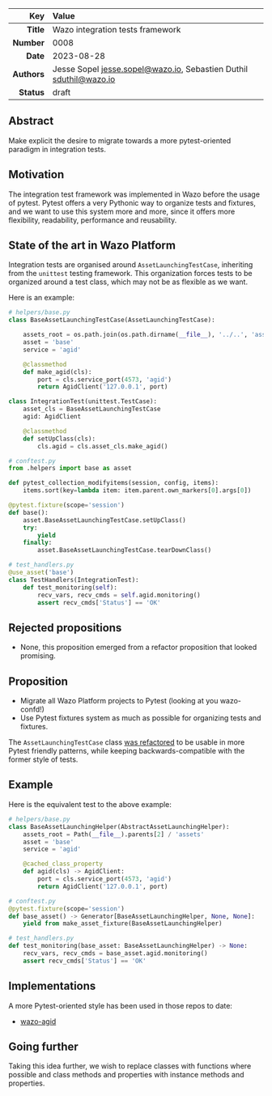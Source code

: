 | Key | Value |
| ---: | :--- |
| **Title** | Wazo integration tests framework |
| **Number** | 0008 |
| **Date** | 2023-08-28 |
| **Authors** | Jesse Sopel <jesse.sopel@wazo.io>, Sebastien Duthil <sduthil@wazo.io> |
| **Status** | draft |

## Abstract

Make explicit the desire to migrate towards a more pytest-oriented paradigm in
integration tests.

## Motivation

The integration test framework was implemented in Wazo before the usage of
pytest. Pytest offers a very Pythonic way to organize tests and fixtures, and we
want to use this system more and more, since it offers more flexibility,
readability, performance and reusability.

## State of the art in Wazo Platform

Integration tests are organised around `AssetLaunchingTestCase`, inheriting from
the `unittest` testing framework. This organization forces tests to be organized
around a test class, which may not be as flexible as we want.

Here is an example:

```python
# helpers/base.py
class BaseAssetLaunchingTestCase(AssetLaunchingTestCase):

    assets_root = os.path.join(os.path.dirname(__file__), '../..', 'assets')
    asset = 'base'
    service = 'agid'

    @classmethod
    def make_agid(cls):
        port = cls.service_port(4573, 'agid')
        return AgidClient('127.0.0.1', port)

class IntegrationTest(unittest.TestCase):
    asset_cls = BaseAssetLaunchingTestCase
    agid: AgidClient

    @classmethod
    def setUpClass(cls):
        cls.agid = cls.asset_cls.make_agid()

# conftest.py
from .helpers import base as asset

def pytest_collection_modifyitems(session, config, items):
    items.sort(key=lambda item: item.parent.own_markers[0].args[0])

@pytest.fixture(scope='session')
def base():
    asset.BaseAssetLaunchingTestCase.setUpClass()
    try:
        yield
    finally:
        asset.BaseAssetLaunchingTestCase.tearDownClass()

# test_handlers.py
@use_asset('base')
class TestHandlers(IntegrationTest):
    def test_monitoring(self):
        recv_vars, recv_cmds = self.agid.monitoring()
        assert recv_cmds['Status'] == 'OK'
```

## Rejected propositions

* None, this proposition emerged from a refactor proposition that looked promising.

## Proposition

* Migrate all Wazo Platform projects to Pytest (looking at you wazo-confd!)
* Use Pytest fixtures system as much as possible for organizing tests and fixtures.

The `AssetLaunchingTestCase` class [was
refactored](https://github.com/wazo-platform/wazo-test-helpers/pull/89) to be
usable in more Pytest friendly patterns, while keeping backwards-compatible with
the former style of tests.

## Example

Here is the equivalent test to the above example:

```python
# helpers/base.py
class BaseAssetLaunchingHelper(AbstractAssetLaunchingHelper):
    assets_root = Path(__file__).parents[2] / 'assets'
    asset = 'base'
    service = 'agid'

    @cached_class_property
    def agid(cls) -> AgidClient:
        port = cls.service_port(4573, 'agid')
        return AgidClient('127.0.0.1', port)

# conftest.py
@pytest.fixture(scope='session')
def base_asset() -> Generator[BaseAssetLaunchingHelper, None, None]:
    yield from make_asset_fixture(BaseAssetLaunchingHelper)

# test_handlers.py
def test_monitoring(base_asset: BaseAssetLaunchingHelper) -> None:
    recv_vars, recv_cmds = base_asset.agid.monitoring()
    assert recv_cmds['Status'] == 'OK'
```

## Implementations

A more Pytest-oriented style has been used in those repos to date:

* [wazo-agid](https://github.com/wazo-platform/wazo-agid/pull/127/files)

## Going further

Taking this idea further, we wish to replace classes with functions where
possible and class methods and properties with instance methods and properties.

